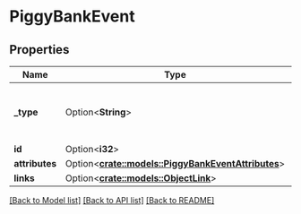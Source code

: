 # PiggyBankEvent

## Properties

Name | Type | Description | Notes
------------ | ------------- | ------------- | -------------
**_type** | Option<**String**> | Immutable value indicating the object type. | [optional]
**id** | Option<**i32**> |  | [optional]
**attributes** | Option<[**crate::models::PiggyBankEventAttributes**](PiggyBankEvent_attributes.md)> |  | [optional]
**links** | Option<[**crate::models::ObjectLink**](ObjectLink.md)> |  | [optional]

[[Back to Model list]](../README.md#documentation-for-models) [[Back to API list]](../README.md#documentation-for-api-endpoints) [[Back to README]](../README.md)


